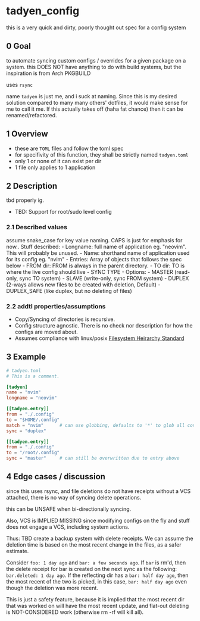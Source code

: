 # tadyen_config
this is a very quick and dirty, poorly thought out spec for a config system

## 0 Goal
to automate syncing custom configs / overrides for a given package on a system.
this DOES NOT have anything to do with build systems, but the inspiration is from Arch PKGBUILD

uses `rsync`

name `tadyen` is just me, and i suck at naming. Since this is my desired solution compared to many many others' dotfiles, 
it would make sense for me to call it me. If this actually takes off (haha fat chance) then it can be renamed/refactored.

## 1 Overview
- these are `TOML` files and follow the toml spec
- for specifivity of this function, they shall be strictly named `tadyen.toml`
- only 1 or none of it can exist per dir
- 1 file only applies to 1 application

## 2 Description

tbd properly ig.
- TBD: Support for root/sudo level config

### 2.1 Described values
assume snake_case for key value naming. CAPS is just for emphasis for now..
Stuff described:
    - Longname: full name of application eg. "neovim". This will probably be unused.
    - Name: shorthand name of application used for its config eg. "nvim"
    - Entries: Array of objects that follows the spec below
        - FROM dir: FROM is always in the parent directory. 
        - TO dir: TO is where the live config should live
        - SYNC TYPE
            - Options: 
                - MASTER (read-only, sync TO system)
                - SLAVE (write-only, sync FROM system)
                - DUPLEX (2-ways allows new files to be created with deletion, Default)
                - DUPLEX_SAFE (like duplex, but no deleting of files)

### 2.2 addtl properties/assumptions
- Copy/Syncing of directories is recursive.
- Config structure agnostic. There is no check nor description for how the configs are moved about.
- Assumes compliance with linux/posix [Filesystem Heirarchy Standard](https://refspecs.linuxfoundation.org/FHS_3.0/fhs/index.html)


## 3 Example

``` toml
# tadyen.toml
# This is a comment.

[tadyen]
name = "nvim"
longname = "neovim"

[[tadyen.entry]]
from = "./.config"
to = "$HOME/.config"
match = "nvim"      # can use globbing, defaults to '*' to glob all contents in <from>
sync = "duplex"

[[tadyen.entry]]
from = "./.config"
to = "/root/.config"
sync = "master"     # can still be overwritten due to entry above

```

## 4 Edge cases / discussion
since this uses rsync, and file deletions do not have receipts without a VCS attached, there is no way of syncing delete operations.

this can be UNSAFE when bi-directionally syncing.

Also, VCS is IMPLIED MISSING since modifying configs on the fly and stuff does not engage a VCS, including system actions.

Thus: TBD create a backup system with delete receipts. We can assume the deletion time is based on the most recent change in the files, as a safer estimate.

Consider `foo: 1 day ago` and `bar: a few seconds ago`. If `bar` is rm'd, then the delete receipt for bar is created on the next sync as the following: 
`bar.deleted: 1 day ago`. If the reflecting dir has a `bar: half day ago`, then the most recent of the two is picked, in this case, `bar: half day ago` even though the deletion was more recent.

This is just a safety feature, because it is implied that the most recent dir that was worked on will have the most recent update, and flat-out deleting is NOT-CONSIDERED work (otherwise rm -rf will kill all).


